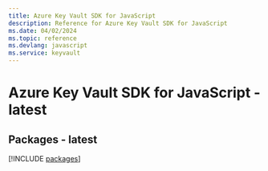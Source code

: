 ```yaml
---
title: Azure Key Vault SDK for JavaScript
description: Reference for Azure Key Vault SDK for JavaScript
ms.date: 04/02/2024
ms.topic: reference
ms.devlang: javascript
ms.service: keyvault
---
```

# Azure Key Vault SDK for JavaScript - latest
## Packages - latest
[!INCLUDE [packages](key-vault-index.md)]